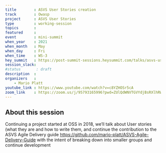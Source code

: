 ```yaml
---
title        : ASVS User Stories creation
track        : Owasp
project      : ASVS User Stories
type         : working-session
topics       :
featured     :
event        : mini-summit
when_year    : 2021
when_month   : May
when_day     : Fri
when_time    : WS-3
hey_summit   : https://post-summit-sessions.heysummit.com/talks/asvs-user-stories-creations/
session_slack:
#status       : draft
description  :
organizers   :
    - Mario Platt
youtube_link : https://www.youtube.com/watch?v=c8YZHOSr5cA
zoom_link    : https://zoom.us/j/95793165996?pwd=ZUlQdWNVTGVYdjBsRXlhRWhoaGdVUT09
---
```


## About this session
Continuing a project started at OSS in 2018, we’ll talk about User stories (what they are and how to write them, and continue the contribution to the ASVS Agile Delivery guide https://github.com/mario-platt/ASVS-Agile-Delivery-Guide with the intent of breaking down into smaller groups and continue development
